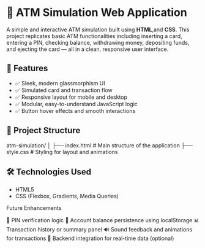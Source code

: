 # 🏧 ATM Simulation Web Application

A simple and interactive ATM simulation built using **HTML**,and **CSS**. This project replicates basic ATM functionalities including inserting a card, entering a PIN, checking balance, withdrawing money, depositing funds, and ejecting the card — all in a clean, responsive user interface.

## 🚀 Features

- ✅ Sleek, modern glassmorphism UI
- ✅ Simulated card and transaction flow
- ✅ Responsive layout for mobile and desktop
- ✅ Modular, easy-to-understand JavaScript logic
- ✅ Button hover effects and smooth interactions


## 📁 Project Structure

atm-simulation/
│
├── index.html # Main structure of the application
├── style.css # Styling for layout and animations

## 🛠️ Technologies Used

- HTML5
- CSS (Flexbox, Gradients, Media Queries)

Future Enhancements

🔐 PIN verification logic
💾 Account balance persistence using localStorage
📊 Transaction history or summary panel
🔊 Sound feedback and animations for transactions
🔌 Backend integration for real-time data (optional)

